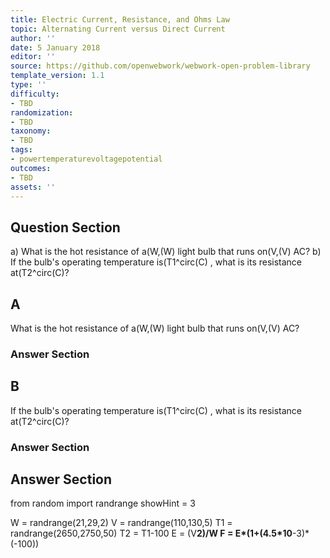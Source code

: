 ```yaml
---
title: Electric Current, Resistance, and Ohms Law
topic: Alternating Current versus Direct Current
author: ''
date: 5 January 2018
editor: ''
source: https://github.com/openwebwork/webwork-open-problem-library
template_version: 1.1
type: ''
difficulty:
- TBD
randomization:
- TBD
taxonomy:
- TBD
tags:
- powertemperaturevoltagepotential
outcomes:
- TBD
assets: ''
---
```


## Question Section 

a) What is the hot resistance of a(W,(W) light bulb that runs on(V,(V) AC?
b) If the bulb's operating temperature is(T1^circ(C) , what is its resistance at(T2^circ(C)?

## A
What is the hot resistance of a(W,(W) light bulb that runs on(V,(V) AC?
### Answer Section
## B
If the bulb's operating temperature is(T1^circ(C) , what is its resistance at(T2^circ(C)?
### Answer Section


## Answer Section

from random import randrange
showHint = 3


W = randrange(21,29,2)
V = randrange(110,130,5)
T1 = randrange(2650,2750,50)
T2 = T1-100
E = (V**2)/W
F = E*(1+(4.5*10**-3)*(-100))